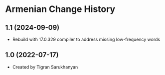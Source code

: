 Armenian Change History
====================

1.1 (2024-09-09)
----------------
* Rebuild with 17.0.329 compiler to address missing low-frequency words

1.0 (2022-07-17)
----------------
* Created by Tigran Sarukhanyan
